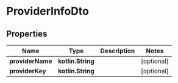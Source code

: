 
# ProviderInfoDto

## Properties
Name | Type | Description | Notes
------------ | ------------- | ------------- | -------------
**providerName** | **kotlin.String** |  |  [optional]
**providerKey** | **kotlin.String** |  |  [optional]



